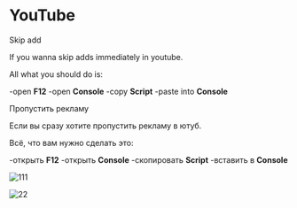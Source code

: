 # YouTube
Skip add

If you wanna skip adds immediately in youtube.

All what you should do is:

-open **F12**
-open **Console**
-copy **Script**
-paste into **Console**

Пропустить рекламу

Если вы сразу хотите пропустить рекламу в ютуб.

Всё, что вам нужно сделать это:

-открыть **F12**
-открыть **Console**
-скопировать **Script**
-вставить в **Console**

![111](https://user-images.githubusercontent.com/80632445/157848387-a1863cb2-8ece-4a78-9ac7-2006607bc86b.png)


![22](https://user-images.githubusercontent.com/80632445/157848394-94b326f1-2d7a-4e5e-894d-3ac3701bb0b5.png)
